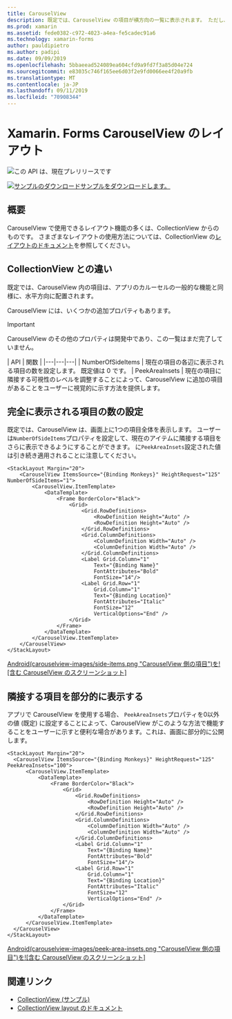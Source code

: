 ```yaml
---
title: CarouselView
description: 既定では、CarouselView の項目が横方向の一覧に表示されます。 ただし、垂直方向を含む CollectionView と同じレイアウトにもアクセスできます。
ms.prod: xamarin
ms.assetid: fede0382-c972-4023-a4ea-fe5cadec91a6
ms.technology: xamarin-forms
author: pauldipietro
ms.author: padipi
ms.date: 09/09/2019
ms.openlocfilehash: 5bbaeead524089ea604cfd9a9fd7f3a85d04e724
ms.sourcegitcommit: e83035c746f165ee6d03f2e9fd0066ee4f20a9fb
ms.translationtype: MT
ms.contentlocale: ja-JP
ms.lasthandoff: 09/11/2019
ms.locfileid: "70908344"
---
```

# <a name="xamarinforms-carouselview-layouts"></a>Xamarin. Forms CarouselView のレイアウト

![](~/media/shared/preview.png "この API は、現在プレリリースです")

[![サンプルのダウンロード](~/media/shared/download.png)サンプルをダウンロードします。](https://github.com/xamarin/xamarin-forms-samples/tree/master/UserInterface/CarouselViewDemos/)

## <a name="introduction"></a>概要

CarouselView で使用できるレイアウト機能の多くは、CollectionView からのものです。 さまざまなレイアウトの使用方法については、CollectionView の[レイアウトのドキュメント](../collectionview/layout.md)を参照してください。

## <a name="differences-from-collectionview"></a>CollectionView との違い

既定では、CarouselView 内の項目は、アプリのカルーセルの一般的な機能と同様に、水平方向に配置されます。

CarouselView には、いくつかの追加プロパティもあります。

> [!IMPORTANT]
> CarouselView のその他のプロパティは開発中であり、この一覧はまだ完了していません。

| API | 関数 |
|---|---|---|
| NumberOfSideItems | 現在の項目の各辺に表示される項目の数を設定します。 既定値は 0 です。
| PeekAreaInsets | 現在の項目に隣接する可視性のレベルを調整することによって、CarouselView に追加の項目があることをユーザーに視覚的に示す方法を提供します。

## <a name="setting-the-number-of-fully-visible-items"></a>完全に表示される項目の数の設定

既定では、CarouselView は、画面上に1つの項目全体を表示します。 ユーザーは`NumberOfSideItems`プロパティを設定して、現在のアイテムに隣接する項目をさらに表示できるようにすることができます。 に`PeekAreaInsets`設定された値は引き続き適用されることに注意してください。

```xaml
<StackLayout Margin="20">
    <CarouselView ItemsSource="{Binding Monkeys}" HeightRequest="125" NumberOfSideItems="1">
        <CarouselView.ItemTemplate>
            <DataTemplate>
                <Frame BorderColor="Black">
                    <Grid>
                        <Grid.RowDefinitions>
                            <RowDefinition Height="Auto" />
                            <RowDefinition Height="Auto" />
                        </Grid.RowDefinitions>
                        <Grid.ColumnDefinitions>
                            <ColumnDefinition Width="Auto" />
                            <ColumnDefinition Width="Auto" />
                        </Grid.ColumnDefinitions>
                        <Label Grid.Column="1"
                            Text="{Binding Name}"
                            FontAttributes="Bold"
                            FontSize="14"/>
                        <Label Grid.Row="1"
                            Grid.Column="1"
                            Text="{Binding Location}"
                            FontAttributes="Italic"
                            FontSize="12"
                            VerticalOptions="End" />
                    </Grid>
                </Frame>
            </DataTemplate>
        </CarouselView.ItemTemplate>
    </CarouselView>
</StackLayout>
```

[Android(carouselview-images/side-items.png "CarouselView 側の項目")を![含む CarouselView のスクリーンショット]](carouselview-images/side-items-large.png#lightbox "CarouselView 側の項目")

## <a name="making-adjacent-items-partially-visible"></a>隣接する項目を部分的に表示する

アプリで CarouselView を使用する場合、 `PeekAreaInsets`プロパティを0以外の値 (既定) に設定することによって、CarouselView がこのような方法で機能することをユーザーに示すと便利な場合があります。これは、画面に部分的に公開します。

```xaml
<StackLayout Margin="20">
  <CarouselView ItemsSource="{Binding Monkeys}" HeightRequest="125" PeekAreaInsets="100">
      <CarouselView.ItemTemplate>
          <DataTemplate>
              <Frame BorderColor="Black">
                  <Grid>
                      <Grid.RowDefinitions>
                          <RowDefinition Height="Auto" />
                          <RowDefinition Height="Auto" />
                      </Grid.RowDefinitions>
                      <Grid.ColumnDefinitions>
                          <ColumnDefinition Width="Auto" />
                          <ColumnDefinition Width="Auto" />
                      </Grid.ColumnDefinitions>
                      <Label Grid.Column="1"
                          Text="{Binding Name}"
                          FontAttributes="Bold"
                          FontSize="14"/>
                      <Label Grid.Row="1"
                          Grid.Column="1"
                          Text="{Binding Location}"
                          FontAttributes="Italic"
                          FontSize="12"
                          VerticalOptions="End" />
                  </Grid>
              </Frame>
          </DataTemplate>
      </CarouselView.ItemTemplate>
  </CarouselView>
</StackLayout>
```

[Android(carouselview-images/peek-area-insets.png "CarouselView 側の項目")を![含む CarouselView のスクリーンショット]](carouselview-images/peek-area-insets-large.png#lightbox "CarouselView 側の項目")

## <a name="related-links"></a>関連リンク

- [CollectionView (サンプル)](https://github.com/xamarin/xamarin-forms-samples/tree/master/UserInterface/CarouselViewDemos/)
- [CollectionView layout のドキュメント](../collectionview/layout.md)
